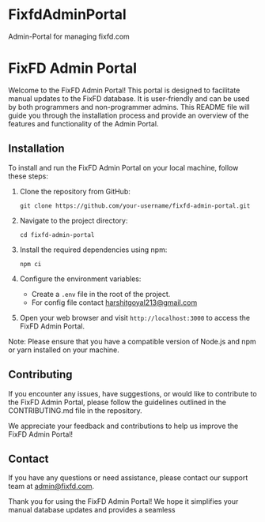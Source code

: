 # FixfdAdminPortal
Admin-Portal for managing fixfd.com
# FixFD Admin Portal

Welcome to the FixFD Admin Portal! This portal is designed to facilitate manual updates to the FixFD database. It is user-friendly and can be used by both programmers and non-programmer admins. This README file will guide you through the installation process and provide an overview of the features and functionality of the Admin Portal.

## Installation

To install and run the FixFD Admin Portal on your local machine, follow these steps:

1. Clone the repository from GitHub: 
   ```
   git clone https://github.com/your-username/fixfd-admin-portal.git
   ```

2. Navigate to the project directory:
   ```
   cd fixfd-admin-portal
   ```

3. Install the required dependencies using npm:
   ```
   npm ci
   ```

4. Configure the environment variables:
   - Create a `.env` file in the root of the project.
   - For config file contact harshitgoyal213@gmail.com
 

5. Open your web browser and visit `http://localhost:3000` to access the FixFD Admin Portal.

Note: Please ensure that you have a compatible version of Node.js and npm or yarn installed on your machine.


## Contributing

If you encounter any issues, have suggestions, or would like to contribute to the FixFD Admin Portal, please follow the guidelines outlined in the CONTRIBUTING.md file in the repository.

We appreciate your feedback and contributions to help us improve the FixFD Admin Portal!

## Contact

If you have any questions or need assistance, please contact our support team at admin@fixfd.com.

Thank you for using the FixFD Admin Portal! We hope it simplifies your manual database updates and provides a seamless
